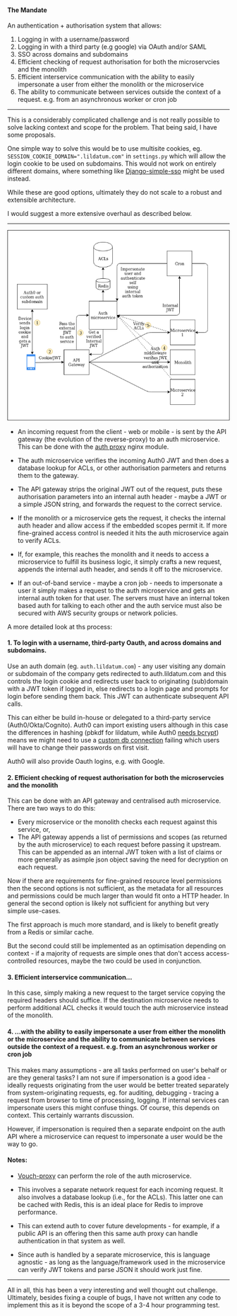 #### The Mandate
An authentication + authorisation system that allows:

1. Logging in with a username/password
2. Logging in with a third party (e.g google) via OAuth and/or SAML
3. SSO across domains and subdomains
4. Efficient checking of request authorisation for both the microservcies and the monolith
5. Efficient interservice communication with the ability to easily impersonate a user from either the monolith or the microservice
6. The ability to communicate between services outside the context of a request. e.g. from an asynchronous worker or cron job

---

This is a considerably complicated challenge and is not really possible to solve lacking context and scope for the problem. That being said, I have some proposals.

One simple way to solve this would be to use multisite cookies, eg.
`SESSION_COOKIE_DOMAIN=".lildatum.com"` in `settings.py` which will allow the login cookie to be used on subdomains. This would not work on entirely different domains, where something like [Django-simple-sso](https://github.com/divio/django-simple-sso) might be used instead.

While these are good options, ultimately they do not scale to a robust and extensible architecture.

I would suggest a more extensive overhaul as described below.

-------

![Architecture](propeller.png)

- An incoming request from the client - web or mobile - is sent by the API gateway (the evolution of the reverse-proxy) to an auth microservice. This can be done with the [auth proxy](https://docs.nginx.com/nginx/admin-guide/security-controls/configuring-subrequest-authentication/) nginx module.

- The auth microservice verifies the incoming Auth0 JWT and then does a database lookup for ACLs, or other authorisation parmeters and returns them to the gateway.

- The API gateway strips the original JWT out of the request, puts these authorisation parameters into an internal auth header - maybe a JWT or a simple JSON string, and forwards the request to the correct service.

- If the monolith or a microservice gets the request, it checks the internal auth header and allow access if the embedded scopes permit it. If more fine-grained access control is needed it hits the auth microservice again to verify ACLs.

- If, for example, this reaches the monolith and it needs to access a microservice to fulfill its business logic, it simply crafts a new request, appends the internal auth header, and sends it off to the microservice.

- If an out-of-band service - maybe a cron job - needs to impersonate a user it simply makes a request to the auth microservice and gets an internal auth token for that user. The servers must have an internal token based auth for talking to each other and the auth service must also be secured with AWS security groups or network policies.

A more detailed look at ths process:

#### 1. To login with a username, third-party Oauth, and across domains and subdomains.

Use an auth domain (eg. `auth.lildatum.com`) - any user visiting any domain or subdomain of the company gets redirected to auth.lildatum.com and this controls the login cookie and redirects user back to originating (sub)domain with a JWT token if logged in, else redirects to a login page and prompts for login before sending them back. This JWT can authenticate subsequent API calls.

This can either be build in-house or delegated to a third-party service (Auth0/Okta/Cognito). Auth0 can import existing users although in this case the differences in hashing (pbkdf for lildatum, while Auth0 [needs bcrypt](https://auth0.com/docs/users/guides/bulk-user-imports)) means we might need to use a [custom db connection](https://auth0.com/docs/connections/database/custom-db/overview-custom-db-connections) failing which users will have to change their passwords on first visit.

Auth0 will also provide Oauth logins, e.g. with Google.


#### 2. Efficient checking of request authorisation for both the microservcies and the monolith

This can be done with an API gateway and centralised auth microservice. There are two ways to do this:
- Every microservice or the monolith checks each request against this service, or,
- The API gateway appends a list of permissions and scopes (as returned by the auth microservice) to each request before passing it upstream. This can be appended as an internal JWT token with a list of claims or more generally as asimple json object saving the need for decryption on each request.

Now if there are requirements for fine-grained resource level permissions then the second options is not sufficient, as the metadata for all resources and permissions could be much larger than would fit onto a HTTP header. In general the second option is likely not sufficient for anything but very simple use-cases.

The first approach is much more standard, and is likely to benefit greatly from a Redis or similar cache.

But the second could still be implemented as an optimisation depending on context - if a majority of requests are simple ones that don't access access-controlled resources, maybe the two could be used in conjunction.

#### 3. Efficient interservice communication...

In this case, simply making a new request to the target service copying the required headers should suffice. If the destination microservice needs to perform additional ACL checks it would touch the auth microservice instead of the monolith.

#### 4. ...with the ability to easily impersonate a user from either the monolith or the microservice and the ability to communicate between services outside the context of a request. e.g. from an asynchronous worker or cron job

This makes many assumptions - are all tasks performed on user's behalf or are they general tasks? I am not sure if impersonation is a good idea - ideally requests originating from the user would be better treated separately from system-originating requests, eg. for auditing, debugging - tracing a request from browser to time of processing, logging. If internal services can impersonate users this might confuse things. Of course, this depends on context. This certainly warrants discussion.

However, if impersonation is required then a separate endpoint on the auth API where a microservice can request to impersonate a user would be the way to go.

#### Notes:

- [Vouch-proxy](https://github.com/vouch/vouch-proxy) can perform the role of the auth microservice.

- This involves a separate network request for each incoming request. It also involves a database lookup (i.e., for the ACLs). This latter one can be cached with Redis, this is an ideal place for Redis to improve performance.

- This can extend auth to cover future developments - for example, if a public API is an offering then this same auth proxy can handle authentication in that system as well.

- Since auth is handled by a separate microservice, this is language agnostic - as long as the language/framework used in the microservice can verify JWT tokens and parse JSON it should work just fine.

----

All in all, this has been a very interesting and well thought out challenge. Ultimately, besides fixing a couple of bugs, I have not written any code to implement this as it is beyond the scope of a 3-4 hour programming test.